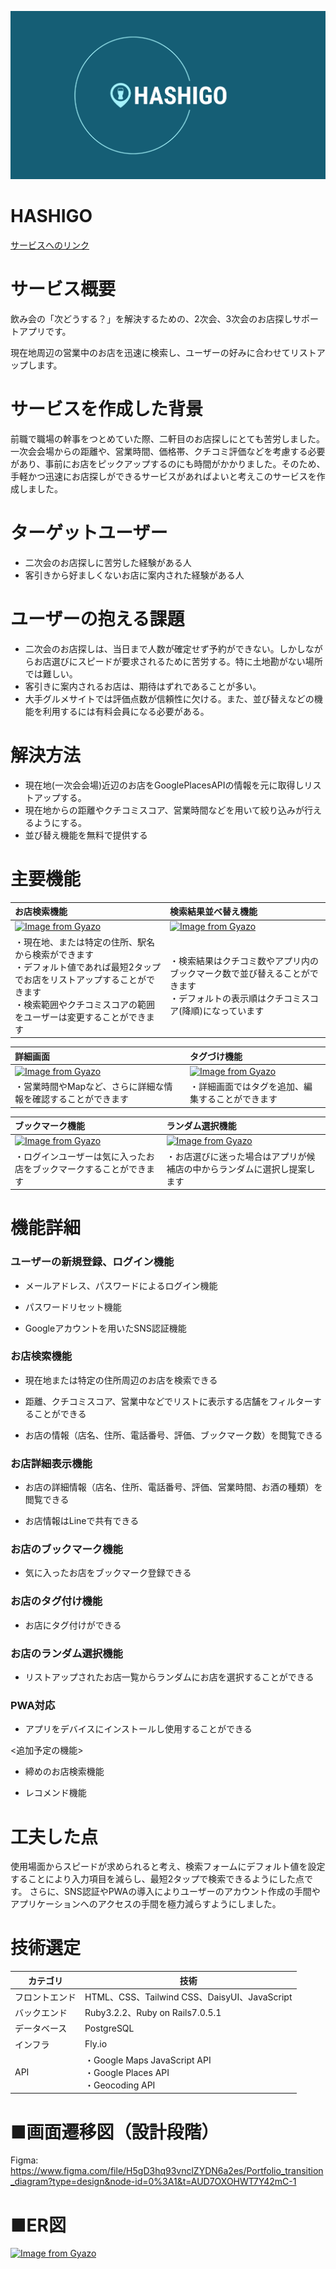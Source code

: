 ![HASHIGO](/app/assets/images/ogp.png)

# **HASHIGO**
[サービスへのリンク](https://hashigo.fly.dev/)

# **サービス概要**

飲み会の「次どうする？」を解決するための、2次会、3次会のお店探しサポートアプリです。

現在地周辺の営業中のお店を迅速に検索し、ユーザーの好みに合わせてリストアップします。


# **サービスを作成した背景**
前職で職場の幹事をつとめていた際、二軒目のお店探しにとても苦労しました。一次会会場からの距離や、営業時間、価格帯、クチコミ評価などを考慮する必要があり、事前にお店をピックアップするのにも時間がかかりました。そのため、手軽かつ迅速にお店探しができるサービスがあればよいと考えこのサービスを作成しました。


# **ターゲットユーザー**


- 二次会のお店探しに苦労した経験がある人
- 客引きから好ましくないお店に案内された経験がある人


# **ユーザーの抱える課題**

- 二次会のお店探しは、当日まで人数が確定せず予約ができない。しかしながらお店選びにスピードが要求されるために苦労する。特に土地勘がない場所では難しい。
- 客引きに案内されるお店は、期待はずれであることが多い。
- 大手グルメサイトでは評価点数が信頼性に欠ける。また、並び替えなどの機能を利用するには有料会員になる必要がある。


# **解決方法**

- 現在地(一次会会場)近辺のお店をGooglePlacesAPIの情報を元に取得しリストアップする。
- 現在地からの距離やクチコミスコア、営業時間などを用いて絞り込みが行えるようにする。
- 並び替え機能を無料で提供する


# **主要機能**

| お店検索機能                                                                                                                                                                                            | 検索結果並べ替え機能                                                                                                                | 
| :------------------------------------------------------------------------------------------------------------------------------------------------------------------------------------------------------ | :---------------------------------------------------------------------------------------------------------------------------------- | 
| [![Image from Gyazo](https://i.gyazo.com/66a853fc95b9a5349c6afcf8a86064f1.gif)](https://gyazo.com/66a853fc95b9a5349c6afcf8a86064f1)                                                                     | [![Image from Gyazo](https://i.gyazo.com/7d16d8beefe51edb2289a0847fc746b1.gif)](https://gyazo.com/7d16d8beefe51edb2289a0847fc746b1) | 
| ・現在地、または特定の住所、駅名から検索ができます<br>・デフォルト値であれば最短2タップでお店をリストアップすることができます<br>・検索範囲やクチコミスコアの範囲をユーザーは変更することができます | ・検索結果はクチコミ数やアプリ内のブックマーク数で並び替えることができます<br>・デフォルトの表示順はクチコミスコア(降順)になっています    | 

| 詳細画面                                                                                                                            | タグづけ機能                                                                                                                        | 
| :---------------------------------------------------------------------------------------------------------------------------------- | :---------------------------------------------------------------------------------------------------------------------------------- | 
| [![Image from Gyazo](https://i.gyazo.com/409fb509774151f9be5f1e41685a6742.gif)](https://gyazo.com/409fb509774151f9be5f1e41685a6742) | [![Image from Gyazo](https://i.gyazo.com/43dd82190556945e3bdadf23a8be89e6.gif)](https://gyazo.com/43dd82190556945e3bdadf23a8be89e6) | 
| ・営業時間やMapなど、さらに詳細な情報を確認することができます                    | ・詳細画面ではタグを追加、編集することができます                                                                                          | 

| ブックマーク機能                                                                                                                    | ランダム選択機能                                                                                                                    | 
| :---------------------------------------------------------------------------------------------------------------------------------- | :---------------------------------------------------------------------------------------------------------------------------------- | 
| [![Image from Gyazo](https://i.gyazo.com/d0e3ddb8137b24a9d440e3d7de9ccfd2.gif)](https://gyazo.com/d0e3ddb8137b24a9d440e3d7de9ccfd2) | [![Image from Gyazo](https://i.gyazo.com/bfa0c4c15df1a58abc27401395ef5338.gif)](https://gyazo.com/bfa0c4c15df1a58abc27401395ef5338) | 
| ・ログインユーザーは気に入ったお店をブックマークすることができます                                                                  | ・お店選びに迷った場合はアプリが候補店の中からランダムに選択し提案します                                                            | 

# **機能詳細**

### ユーザーの新規登録、ログイン機能

- メールアドレス、パスワードによるログイン機能

- パスワードリセット機能

- Googleアカウントを用いたSNS認証機能

### お店検索機能

- 現在地または特定の住所周辺のお店を検索できる

- 距離、クチコミスコア、営業中などでリストに表示する店舗をフィルターすることができる

- お店の情報（店名、住所、電話番号、評価、ブックマーク数）を閲覧できる

### お店詳細表示機能

- お店の詳細情報（店名、住所、電話番号、評価、営業時間、お酒の種類）を閲覧できる

- お店情報はLineで共有できる

### お店のブックマーク機能

- 気に入ったお店をブックマーク登録できる

### お店のタグ付け機能

- お店にタグ付けができる

### お店のランダム選択機能

- リストアップされたお店一覧からランダムにお店を選択することができる

### PWA対応
   
- アプリをデバイスにインストールし使用することができる


<追加予定の機能>

- 締めのお店検索機能

- レコメンド機能

# **工夫した点**

使用場面からスピードが求められると考え、検索フォームにデフォルト値を設定することにより入力項目を減らし、最短2タップで検索できるようにした点です。
さらに、SNS認証やPWAの導入によりユーザーのアカウント作成の手間やアプリケーションへのアクセスの手間を極力減らすようにしました。


# **技術選定**

| カテゴリ       | 技術                                                                   | 
| -------------- | ---------------------------------------------------------------------- | 
| フロントエンド | HTML、CSS、Tailwind CSS、DaisyUI、JavaScript                           | 
| バックエンド   | Ruby3.2.2、Ruby on Rails7.0.5.1                                        | 
| データベース   | PostgreSQL                                                             | 
| インフラ       | Fly.io                                                                 | 
| API            | ・Google Maps JavaScript API<br>・Google Places API<br>・Geocoding API | 

# **■画面遷移図（設計段階）**
Figma:
https://www.figma.com/file/H5gD3hq93vnclZYDN6a2es/Portfolio_transition_diagram?type=design&node-id=0%3A1&t=AUD7OXOHWT7Y42mC-1


# **■ER図**
[![Image from Gyazo](https://i.gyazo.com/239d09f7952f190abde0d0a0a4dc1f1a.png)](https://gyazo.com/239d09f7952f190abde0d0a0a4dc1f1a)

